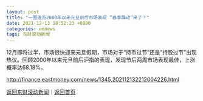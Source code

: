 ```yaml
---
layout: post
title: "一图速览2000年以来元旦前后市场表现 “春季躁动”来了？"
date: 2021-12-13 18:52:23 +0800
categories: emnews
tags: 东财滚动新闻
---
```


12月即将过半，市场很快迎来元旦假期，市场对于“持币过节”还是“持股过节”出现热议。回顾2000年以来元旦前后沪指的表现，发现节后两周市场表现最佳，上涨概率达68.18%。

<http://finance.eastmoney.com/news/1345,202112132212004226.html>

[返回东财滚动新闻](//finews.withounder.com/emnews/)｜[返回首页](//finews.withounder.com/)